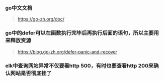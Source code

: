 ### go中文文档

> https://go-zh.org/doc/

### go中的defer可以在函数执行完毕后再执行后面的语句，所以主要用来释放资源

> https://blog.go-zh.org/defer-panic-and-recover

### elk中查询网站异常不仅要看http 500，有时也要查看http 200来确认网站是否彻底挂了

